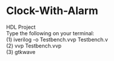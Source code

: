# Clock-With-Alarm
HDL Project  
Type the following on your terminal:  
(1) iverilog -o Testbench.vvp Testbench.v  
(2) vvp Testbench.vvp  
(3) gtkwave
